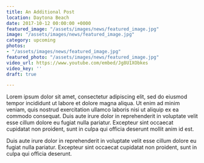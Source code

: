 ```yaml
---
title: An Additional Post
location: Daytona Beach
date: 2017-10-12 00:00:00 +0000
featured_image: "/assets/images/news/featured_image.jpg"
image: "/assets/images/news/featured_image.jpg"
category: upcoming
photos:
- "/assets/images/news/featured_image.jpg"
featured_photo: "/assets/images/news/featured_image.jpg"
video_url: https://www.youtube.com/embed/Jg8U1XObkes
video_key: ''
draft: true

---
```

Lorem ipsum dolor sit amet, consectetur adipiscing elit, sed do eiusmod tempor incididunt ut labore et dolore magna aliqua. Ut enim ad minim veniam, quis nostrud exercitation ullamco laboris nisi ut aliquip ex ea commodo consequat. Duis aute irure dolor in reprehenderit in voluptate velit esse cillum dolore eu fugiat nulla pariatur. Excepteur sint occaecat cupidatat non proident, sunt in culpa qui officia deserunt mollit anim id est.

Duis aute irure dolor in reprehenderit in voluptate velit esse cillum dolore eu fugiat nulla pariatur. Excepteur sint occaecat cupidatat non proident, sunt in culpa qui officia deserunt.
